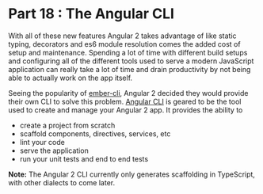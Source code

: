 
# Part 18 : The Angular CLI

With all of these new features Angular 2 takes advantage of like static typing, decorators and es6 module resolution comes the added cost of setup and maintenance. Spending a lot of time with different build setups and configuring all of the different tools used to serve a modern JavaScript application can really take a lot of time and drain productivity by not being able to actually work on the app itself.

Seeing the popularity of [ember-cli](http://www.ember-cli.com/), Angular 2 decided they would provide their own CLI to solve this problem. [Angular CLI](https://github.com/angular/angular-cli) is geared to be the tool used to create and manage your Angular 2 app. It provides the ability to

- create a project from scratch
- scaffold components, directives, services, etc
- lint your code
- serve the application
- run your unit tests and end to end tests
    
 
 **Note:** The Angular 2 CLI currently only generates scaffolding in TypeScript, with other dialects to come later. 

